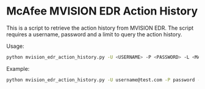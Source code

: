 # McAfee MVISION EDR Action History

This is a script to retrieve the action history from MVISION EDR. The script requires a username, password and a limit to query the action history.

Usage:

```sh
python mvision_edr_action_history.py -U <USERNAME> -P <PASSWORD> -L <MAX RESULTS>

```

Example:

```sh
python mvision_edr_action_history.py -U username@test.com -P password -L 20
```
